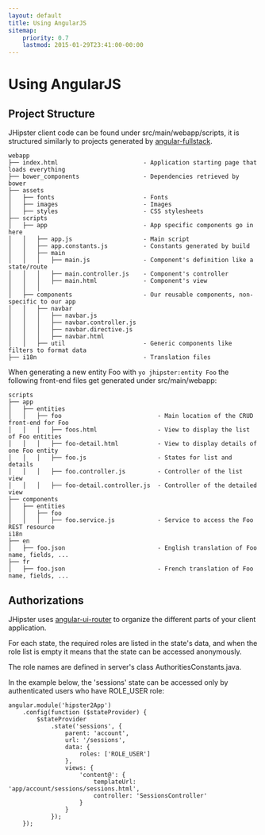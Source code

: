 ```yaml
---
layout: default
title: Using AngularJS
sitemap:
    priority: 0.7
    lastmod: 2015-01-29T23:41:00-00:00
---
```


# <i class="fa fa-university"></i> Using AngularJS

## Project Structure

JHipster client code can be found under src/main/webapp/scripts, it is structured similarly to projects generated by [angular-fullstack](https://github.com/DaftMonk/generator-angular-fullstack).

    webapp
    ├── index.html                        - Application starting page that loads everything
    ├── bower_components                  - Dependencies retrieved by bower
    ├── assets
    │   ├── fonts                         - Fonts
    │   ├── images                        - Images
    │   ├── styles                        - CSS stylesheets
    ├── scripts
    │   ├── app                           - App specific components go in here
    │   │   ├── app.js                    - Main script
    │   │   ├── app.constants.js          - Constants generated by build
    │   │   ├── main
    │   │   │   ├── main.js               - Component's definition like a state/route
    │   │   │   ├── main.controller.js    - Component's controller
    │   │   │   ├── main.html             - Component's view
    │   │   │
    │   ├── components                    - Our reusable components, non-specific to our app
    │   │   ├── navbar
    │   │   │   ├── navbar.js
    │   │   │   ├── navbar.controller.js  
    │   │   │   ├── navbar.directive.js
    │   │   │   ├── navbar.html
    │   │   ├── util                      - Generic components like filters to format data
    ├── i18n                              - Translation files

When generating a new entity Foo with `yo jhipster:entity Foo` the following front-end files get generated under src/main/webapp:

    scripts
    ├── app
    │   ├── entities                          
    │   │   ├── foo                           - Main location of the CRUD front-end for Foo
    │   │   │   ├── foos.html                 - View to display the list of Foo entities
    │   │   │   ├── foo-detail.html           - View to display details of one Foo entity
    │   │   │   ├── foo.js                    - States for list and details
    │   │   │   ├── foo.controller.js         - Controller of the list view
    │   │   │   ├── foo-detail.controller.js  - Controller of the detailed  view
    ├── components
    │   ├── entities
    │   │   ├── foo
    │   │   │   ├── foo.service.js            - Service to access the Foo REST resource
    i18n
    ├── en
    │   ├── foo.json                          - English translation of Foo name, fields, ...
    ├── fr
    │   ├── foo.json                          - French translation of Foo name, fields, ...


## Authorizations

JHipster uses [angular-ui-router](http://angular-ui.github.io/ui-router/) to organize the different parts of your client application.

For each state, the required roles are listed in the state's data, and when the role list is empty it means that the state can be accessed anonymously.

The role names are defined in server's class AuthoritiesConstants.java.

In the example below, the 'sessions' state can be accessed only by authenticated users who have ROLE_USER role:

    angular.module('hipster2App')
        .config(function ($stateProvider) {
            $stateProvider
                .state('sessions', {
                    parent: 'account',
                    url: '/sessions',
                    data: {
                        roles: ['ROLE_USER']
                    },
                    views: {
                        'content@': {
                            templateUrl: 'app/account/sessions/sessions.html',
                            controller: 'SessionsController'
                        }
                    }
                });
        });
